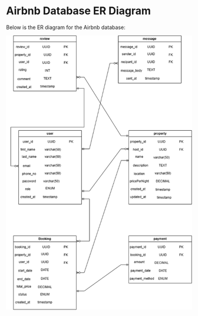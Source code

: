 # Airbnb Database ER Diagram

Below is the ER diagram for the Airbnb database:

![Airbnb ER Diagram](../images/ER_Diagram.png)
